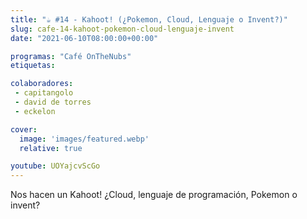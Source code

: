 ```yaml
---
title: "☕️ #14 - Kahoot! (¿Pokemon, Cloud, Lenguaje o Invent?)"
slug: cafe-14-kahoot-pokemon-cloud-lenguaje-invent
date: "2021-06-10T08:00:00+00:00"

programas: "Café OnTheNubs"
etiquetas:

colaboradores:
 - capitangolo
 - david de torres
 - eckelon

cover:
  image: 'images/featured.webp'
  relative: true

youtube: UOYajcvScGo
---
```


Nos hacen un Kahoot! ¿Cloud, lenguaje de programación, Pokemon o invent?
